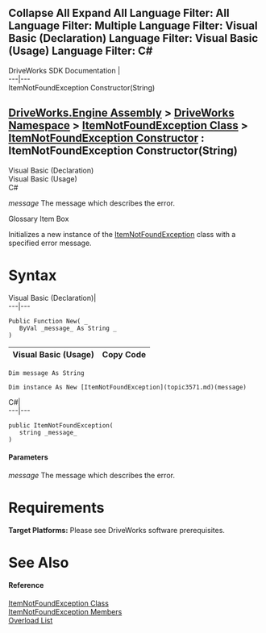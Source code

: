 Collapse All Expand All Language Filter: All  Language Filter: Multiple  Language Filter: Visual Basic (Declaration) Language Filter: Visual Basic (Usage) Language Filter: C#  
---  
DriveWorks SDK Documentation  |   
---|---  
ItemNotFoundException Constructor(String)   
  
[DriveWorks.Engine Assembly](topic2156.md) > [DriveWorks Namespace](topic2159.md) > [ItemNotFoundException Class](topic3571.md) > [ItemNotFoundException Constructor](topic3577.md) : ItemNotFoundException Constructor(String)  
---  
  
Visual Basic (Declaration)    
Visual Basic (Usage)    
C# 

_message_
    The message which describes the error.

Glossary Item Box

Initializes a new instance of the [ItemNotFoundException](topic3571.md) class with a specified error message. 

# Syntax

Visual Basic (Declaration)|   
---|---  
      
    
    Public Function New( _
       ByVal _message_ As String _
    )  
  
Visual Basic (Usage)| Copy Code  
---|---  
      
    
    Dim message As String
     
    Dim instance As New [ItemNotFoundException](topic3571.md)(message)  
  
C#|   
---|---  
      
    
    public ItemNotFoundException( 
       string _message_
    )  
  
#### Parameters

 _message_
    The message which describes the error.

# Requirements

**Target Platforms:** Please see DriveWorks software prerequisites.

# See Also

#### Reference

[ItemNotFoundException Class](topic3571.md)   
[ItemNotFoundException Members](topic3572.md)   
[Overload List](topic3577.md)


